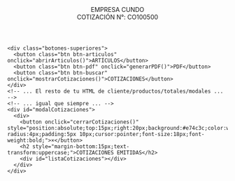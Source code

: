 <!DOCTYPE html>
<html lang="es">
<head>
<meta charset="UTF-8" />
<meta name="viewport" content="width=device-width, initial-scale=1" />
<title>Cotizador - EMPRESA CUNDO</title>
<style>
/* ... usar el mismo CSS que ya tienes ... */
</style>
</head>
<body>
  <div class="cotizador-container">
    <header class="cotizador-header">
      <div class="empresa-nombre">EMPRESA CUNDO</div>
      <div class="numero-cotizacion">COTIZACIÓN N°: <span id="numeroCotizacion">CO100500</span></div>
    </header>

    <div class="botones-superiores">
      <button class="btn btn-articulos" onclick="abrirArticulos()">ARTÍCULOS</button>
      <button class="btn btn-pdf" onclick="generarPDF()">PDF</button>
      <button class="btn btn-buscar" onclick="mostrarCotizaciones()">COTIZACIONES</button>
    </div>
    <!-- ... El resto de tu HTML de cliente/productos/totales/modales ... -->
    <!-- ... igual que siempre ... -->
    <div id="modalCotizaciones">
      <div>
        <button onclick="cerrarCotizaciones()" style="position:absolute;top:15px;right:20px;background:#e74c3c;color:white;border:none;border-radius:4px;padding:5px 10px;cursor:pointer;font-size:18px;font-weight:bold;">×</button>
        <h2 style="margin-bottom:15px;text-transform:uppercase;">COTIZACIONES EMITIDAS</h2>
        <div id="listaCotizaciones"></div>
      </div>
    </div>
  </div>

<script src="https://cdnjs.cloudflare.com/ajax/libs/jspdf/2.5.1/jspdf.umd.min.js"></script>
<script src="https://cdnjs.cloudflare.com/ajax/libs/jspdf-autotable/3.5.25/jspdf.plugin.autotable.min.js"></script>
<script>
// ... El resto de tus clases y lógica cliente/prods/artículos igual a antes ...

let cotizacionesEmitidas = JSON.parse(localStorage.getItem('cotizacionesEmitidas') || '[]');

// --- FUNCIONES DE COTIZACIÓN ---
function mostrarCotizaciones() {
  const modal = document.getElementById('modalCotizaciones');
  const cont = document.getElementById('listaCotizaciones');
  
  if (cotizacionesEmitidas.length === 0) {
    cont.innerHTML = '<p style="text-transform:uppercase; text-align:center; padding: 20px;">NO HAY COTIZACIONES EMITIDAS</p>';
  } else {
    let html = '<table class="tabla-cotizaciones"><thead><tr><th>N° COTIZACIÓN</th><th>RAZÓN SOCIAL</th><th style="text-align:right;">MONTO NETO</th><th style="text-align:center;">ACCIONES</th></tr></thead><tbody>';
    cotizacionesEmitidas.forEach((c, index) => {
      html += `<tr>
        <td>${c.numero}</td>
        <td>${c.razonSocial}</td>
        <td style="text-align:right;">$${parseFloat(c.neto).toLocaleString('es-CL', {minimumFractionDigits: 2})}</td>
        <td style="text-align:center;">
          <button class="btn-ver" onclick="verCotizacion(${index})">VER PDF</button>
          <button class="btn-editar-cot" onclick="editarCotizacionGuardada(${index})">EDITAR</button>
          <button class="btn-eliminar" onclick="borrarCotizacion(${index})">BORRAR</button>
        </td>
      </tr>`;
    });
    html += '</tbody></table>';
    cont.innerHTML = html;
  }
  modal.style.display = 'block';
}

function verCotizacion(index) {
  const cotizacion = cotizacionesEmitidas[index];
  if (!cotizacion) { alert('COTIZACIÓN NO ENCONTRADA'); return; }
  generarPDFDocumento(cotizacion);
}

function editarCotizacionGuardada(index) {
  const cotizacion = cotizacionesEmitidas[index];
  if (!cotizacion) { alert('COTIZACIÓN NO ENCONTRADA'); return; }
  // Tu lógica de edición aquí
}

function borrarCotizacion(index) {
  if (!confirm('¿Está seguro que desea borrar esta cotización?')) return;
  cotizacionesEmitidas.splice(index, 1);
  // ------ LocalStorage ------
  localStorage.setItem('cotizacionesEmitidas', JSON.stringify(cotizacionesEmitidas));
  // ------ Firebase (solo si integra luego) ------
  // guardarCotizacionesEnFirebase();
  mostrarCotizaciones();
}

function cerrarCotizaciones() {
  document.getElementById('modalCotizaciones').style.display = 'none';
}

// ... El resto de tus funciones y lógica ...

</script>
</body>
</html>
